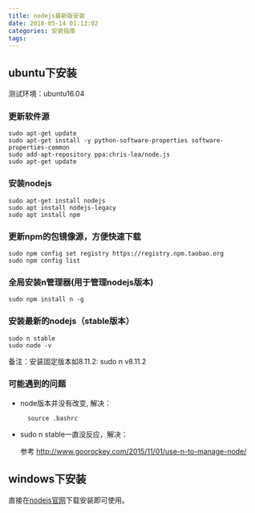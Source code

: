 ```yaml
---
title: nodejs最新版安装
date: 2018-05-14 01:13:02
categories: 安装指南
tags: 
---
```


## ubuntu下安装

测试环境：ubuntu16.04

### 更新软件源
    sudo apt-get update
    sudo apt-get install -y python-software-properties software-properties-common
    sudo add-apt-repository ppa:chris-lea/node.js
    sudo apt-get update
<!-- more -->
### 安装nodejs
    sudo apt-get install nodejs
    sudo apt install nodejs-legacy
    sudo apt install npm

### 更新npm的包镜像源，方便快速下载
    sudo npm config set registry https://registry.npm.taobao.org
    sudo npm config list

### 全局安装n管理器(用于管理nodejs版本)
    sudo npm install n -g

### 安装最新的nodejs（stable版本）
    sudo n stable
    sudo node -v
备注：安装固定版本如8.11.2: sudo n v8.11.2
### 可能遇到的问题
* node版本并没有改变, 解决：

        source .bashrc
    

* sudo n stable一直没反应，解决：

    参考 http://www.goorockey.com/2015/11/01/use-n-to-manage-node/

## windows下安装
直接在[nodejs官网](https://nodejs.org/en/)下载安装即可使用。